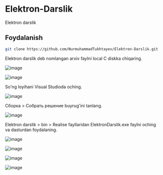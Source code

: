 # Elektron-Darslik
Elektron darslik

## Foydalanish
``` bash
git clone https://github.com/NurmuhammadTukhtayev/Elektron-Darslik.git
```

Elektron darslik deb nomlangan arxiv faylni local C diskka chiqaring.

![image](https://user-images.githubusercontent.com/83575005/152679719-9a30821c-58ee-4ff7-8499-45a3375b5bf0.png)

![image](https://user-images.githubusercontent.com/83575005/152679799-4a14a846-fedc-47a8-8d44-9925850c8b88.png)

So'ng loyihani Visual Studioda oching.

![image](https://user-images.githubusercontent.com/83575005/152679842-6a38ae5f-385f-4db4-a083-634256b38832.png)

Сборка > Собрать решение buyrug'ini tanlang.

![image](https://user-images.githubusercontent.com/83575005/152679997-c76732e6-7a1c-4b28-8df8-5ee0f8e286ed.png)

Elektron darslik > bin > Realise fayllaridan ElektronDarslik.exe faylni oching va dasturdan foydalaning.

![image](https://user-images.githubusercontent.com/83575005/152679951-1ac914f8-483a-4dae-b48b-ebdfd7ff3706.png)

![image](https://user-images.githubusercontent.com/83575005/152680199-2441d689-4082-46b9-a979-b47d5a3b7079.png)

![image](https://user-images.githubusercontent.com/83575005/152680306-7ceeee24-88d9-481a-b2f0-08f2194cf0c8.png)

![image](https://user-images.githubusercontent.com/83575005/152680241-5de474ca-da7b-4ee9-8cbd-082304b344fc.png)
